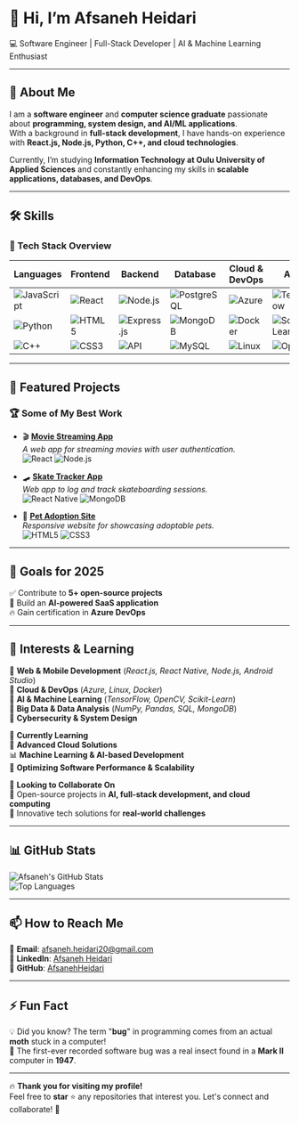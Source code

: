 # 👋 Hi, I’m Afsaneh Heidari  
💻 Software Engineer | Full-Stack Developer | AI & Machine Learning Enthusiast  

---

## 🚀 About Me  
I am a **software engineer** and **computer science graduate** passionate about **programming, system design, and AI/ML applications**.  
With a background in **full-stack development**, I have hands-on experience with **React.js, Node.js, Python, C++, and cloud technologies**.  

Currently, I’m studying **Information Technology at Oulu University of Applied Sciences** and constantly enhancing my skills in **scalable applications, databases, and DevOps**.  

---

## 🛠️ Skills  

### **📌 Tech Stack Overview**  

| Languages | Frontend | Backend | Database | Cloud & DevOps | AI/ML |
|-----------|---------|---------|---------|-------------|------|
| ![JavaScript](https://img.shields.io/badge/JavaScript-F7DF1E?style=flat&logo=javascript) | ![React](https://img.shields.io/badge/React-61DAFB?style=flat&logo=react) | ![Node.js](https://img.shields.io/badge/Node.js-43853D?style=flat&logo=node.js) | ![PostgreSQL](https://img.shields.io/badge/PostgreSQL-336791?style=flat&logo=postgresql) | ![Azure](https://img.shields.io/badge/Azure-0078D4?style=flat&logo=microsoft-azure) | ![TensorFlow](https://img.shields.io/badge/TensorFlow-FF6F00?style=flat&logo=tensorflow) |
| ![Python](https://img.shields.io/badge/Python-3776AB?style=flat&logo=python) | ![HTML5](https://img.shields.io/badge/HTML5-E34F26?style=flat&logo=html5) | ![Express.js](https://img.shields.io/badge/Express.js-000000?style=flat&logo=express&logoColor=white) | ![MongoDB](https://img.shields.io/badge/MongoDB-47A248?style=flat&logo=mongodb) | ![Docker](https://img.shields.io/badge/Docker-2496ED?style=flat&logo=docker) | ![Scikit-Learn](https://img.shields.io/badge/Scikit_Learn-F7931E?style=flat&logo=scikit-learn) |
| ![C++](https://img.shields.io/badge/C++-00599C?style=flat&logo=c%2B%2B&logoColor=white) | ![CSS3](https://img.shields.io/badge/CSS3-1572B6?style=flat&logo=css3) | ![API](https://img.shields.io/badge/API-02569B?style=flat&logo=api&logoColor=white) | ![MySQL](https://img.shields.io/badge/MySQL-4479A1?style=flat&logo=mysql) | ![Linux](https://img.shields.io/badge/Linux-FCC624?style=flat&logo=linux&logoColor=black) | ![OpenCV](https://img.shields.io/badge/OpenCV-5C3EE8?style=flat&logo=opencv&logoColor=white) |

---

## 🚀 Featured Projects  
### 🏆 Some of My Best Work  
- 🎬 **[Movie Streaming App](https://github.com/yourproject)**  
  _A web app for streaming movies with user authentication._  
  ![React](https://img.shields.io/badge/React-61DAFB?style=flat&logo=react) ![Node.js](https://img.shields.io/badge/Node.js-43853D?style=flat&logo=node.js)  

- 🛹 **[Skate Tracker App](https://github.com/yourproject)**  
  _Web app to log and track skateboarding sessions._  
  ![React Native](https://img.shields.io/badge/React_Native-61DAFB?style=flat&logo=react) ![MongoDB](https://img.shields.io/badge/MongoDB-47A248?style=flat&logo=mongodb)  

- 🐾 **[Pet Adoption Site](https://github.com/yourproject)**  
  _Responsive website for showcasing adoptable pets._  
  ![HTML5](https://img.shields.io/badge/HTML5-E34F26?style=flat&logo=html5) ![CSS3](https://img.shields.io/badge/CSS3-1572B6?style=flat&logo=css3)  

---

## 🎯 Goals for 2025  
✅ Contribute to **5+ open-source projects**  
🚀 Build an **AI-powered SaaS application**  
🔥 Gain certification in **Azure DevOps**  

---

## 👀 Interests & Learning  
🔹 **Web & Mobile Development** (_React.js, React Native, Node.js, Android Studio_)  
🔹 **Cloud & DevOps** (_Azure, Linux, Docker_)  
🔹 **AI & Machine Learning** (_TensorFlow, OpenCV, Scikit-Learn_)  
🔹 **Big Data & Data Analysis** (_NumPy, Pandas, SQL, MongoDB_)  
🔹 **Cybersecurity & System Design**  

🌱 **Currently Learning**  
🚀 **Advanced Cloud Solutions**  
📊 **Machine Learning & AI-based Development**  
🔧 **Optimizing Software Performance & Scalability**  

💞️ **Looking to Collaborate On**  
🎯 Open-source projects in **AI, full-stack development, and cloud computing**  
🤝 Innovative tech solutions for **real-world challenges**  

---

## 📊 GitHub Stats  
![Afsaneh's GitHub Stats](https://github-readme-stats.vercel.app/api?username=AfsanehHeidari&show_icons=true&theme=dark)  
![Top Languages](https://github-readme-stats.vercel.app/api/top-langs/?username=AfsanehHeidari&layout=compact&theme=dark)  

---

## 📫 How to Reach Me  
📧 **Email**: afsaneh.heidari20@gmail.com  
💼 **LinkedIn**: [Afsaneh Heidari](https://www.linkedin.com/in/yourprofile/)  
📂 **GitHub**: [AfsanehHeidari](https://github.com/AfsanehHeidari)  

---

## ⚡ Fun Fact  
💡 Did you know? The term "**bug**" in programming comes from an actual **moth** stuck in a computer!  
🦋 The first-ever recorded software bug was a real insect found in a **Mark II** computer in **1947**.  

---

🔥 **Thank you for visiting my profile!**  
Feel free to **star** ⭐ any repositories that interest you. Let's connect and collaborate! 🤝
